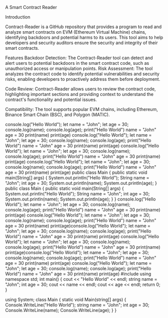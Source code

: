  A Smart Contract Reader

Introduction 

Contract-Reader is a GitHub repository that provides a program to read and analyze smart contracts on EVM (Ethereum Virtual Machine) chains, identifying backdoors and potential harms to its users. 
This tool aims to help developers and security auditors ensure the security and integrity of their smart contracts.

Features
Backdoor Detection: The Contract-Reader tool can detect and alert users to potential backdoors in the smart contract code, such as unauthorized access or manipulation points.
Risk Assessment: The tool analyzes the contract code to identify potential vulnerabilities and security risks, enabling developers to proactively address them before deployment.

Code Review: Contract-Reader allows users to review the contract code, highlighting important sections and providing context to understand the contract's functionality and potential issues.

Compatibility: The tool supports popular EVM chains, including Ethereum, Binance Smart Chain (BSC), and Polygon (MATIC).

console.log("Hello World");
let name = "John";
let age = 30;
console.log(name);
console.log(age);
print("Hello World")
name = "John"
age = 30
print(name)
print(age)
console.log("Hello World");
let name = "John";
let age = 30;
console.log(name);
console.log(age);
print("Hello World")
name = "John"
age = 30
print(name)
print(age)
console.log("Hello World");
let name = "John";
let age = 30;
console.log(name);
console.log(age);
print("Hello World")
name = "John"
age = 30
print(name)
print(age)
console.log("Hello World");
let name = "John";
let age = 30;
console.log(name);
console.log(age);
print("Hello World")
name = "John"
age = 30
print(name)
print(age)
public class Main {
  public static void main(String[] args) {
    System.out.println("Hello World");
    String name = "John";
    int age = 30;
    System.out.println(name);
    System.out.println(age);
  }
public class Main {
  public static void main(String[] args) {
    System.out.println("Hello World");
    String name = "John";
    int age = 30;
    System.out.println(name);
    System.out.println(age);
  }
}
console.log("Hello World");
let name = "John";
let age = 30;
console.log(name);
console.log(age);
print("Hello World")
name = "John"
age = 30
print(name)
print(age)
console.log("Hello World");
let name = "John";
let age = 30;
console.log(name);
console.log(age);
print("Hello World")
name = "John"
age = 30
print(name)
print(age)console.log("Hello World");
let name = "John";
let age = 30;
console.log(name);
console.log(age);
print("Hello World")
name = "John"
age = 30
print(name)
print(age)
console.log("Hello World");
let name = "John";
let age = 30;
console.log(name);
console.log(age);
print("Hello World")
name = "John"
age = 30
print(name)
print(age)console.log("Hello World");
let name = "John";
let age = 30;
console.log(name);
console.log(age);
print("Hello World")
name = "John"
age = 30
print(name)
print(age)
console.log("Hello World");
let name = "John";
let age = 30;
console.log(name);
console.log(age);
print("Hello World")
name = "John"
age = 30
print(name)
print(age)
#include <iostream>
using namespace std;
int main() {
  cout << "Hello World" << endl;
  string name = "John";
  int age = 30;
  cout << name << endl;
  cout << age << endl;
  return 0;
}

using System;
class Main {
  static void Main(string[] args) {
    Console.WriteLine("Hello World");
    string name = "John";
    int age = 30;
    Console.WriteLine(name);
    Console.WriteLine(age);
  }
}
